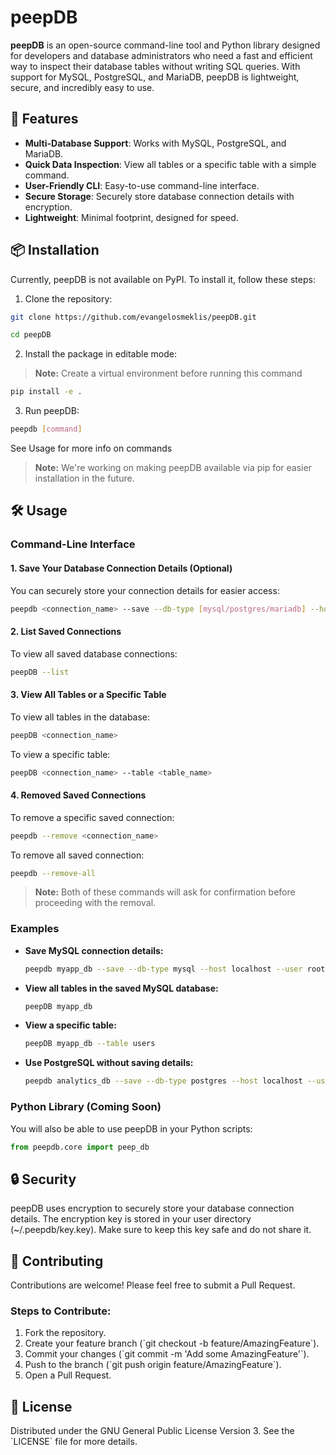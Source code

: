 
# peepDB

**peepDB** is an open-source command-line tool and Python library designed for developers and database administrators who need a fast and efficient way to inspect their database tables without writing SQL queries. With support for MySQL, PostgreSQL, and MariaDB, peepDB is lightweight, secure, and incredibly easy to use.

## 🚀 Features

- **Multi-Database Support**: Works with MySQL, PostgreSQL, and MariaDB.
- **Quick Data Inspection**: View all tables or a specific table with a simple command.
- **User-Friendly CLI**: Easy-to-use command-line interface.
- **Secure Storage**: Securely store database connection details with encryption.
- **Lightweight**: Minimal footprint, designed for speed.

## 📦 Installation

Currently, peepDB is not available on PyPI. To install it, follow these steps:

1. Clone the repository:
```bash
git clone https://github.com/evangelosmeklis/peepDB.git
```
```bash
cd peepDB
```

2. Install the package in editable mode:

> **Note:** Create a virtual environment before running this command

```bash 
pip install -e .
 ```

3. Run peepDB:

```bash 
peepdb [command] 
 ```
See Usage for more info on commands

> **Note:**  We're working on making peepDB available via pip for easier installation in the future.

## 🛠️ Usage

### Command-Line Interface

#### 1. Save Your Database Connection Details (Optional)

You can securely store your connection details for easier access:

```bash
peepdb <connection_name> --save --db-type [mysql/postgres/mariadb] --host <host> --user <user> --password <password> --database <database>
```

#### 2.  List Saved Connections

To view all saved database connections:

```bash
peepDB --list
```

#### 3. View All Tables or a Specific Table

To view all tables in the database:

```bash
peepDB <connection_name>
```

To view a specific table:

```bash
peepDB <connection_name> --table <table_name>
```

#### 4.  Removed Saved Connections

To remove a specific saved connection:

```bash
peepdb --remove <connection_name>
```
To remove all saved connection:

```bash
peepdb --remove-all
```
> **Note:** Both of these commands will ask for confirmation before proceeding with the removal.

### Examples

- **Save MySQL connection details:**

  ```bash
  peepdb myapp_db --save --db-type mysql --host localhost --user root --password mypassword --database myapp
  ```

- **View all tables in the saved MySQL database:**

  ```bash
  peepDB myapp_db
  ```

- **View a specific table:**

  ```bash
  peepDB myapp_db --table users
  ```

- **Use PostgreSQL without saving details:**

  ```bash
  peepdb analytics_db --save --db-type postgres --host localhost --user postgres --password mypassword --database analytics
  ```

### Python Library (Coming Soon)

You will also be able to use peepDB in your Python scripts:

```python
from peepdb.core import peep_db
```

## 🔒 Security

peepDB uses encryption to securely store your database connection details. The encryption key is stored in your user directory (~/.peepdb/key.key). Make sure to keep this key safe and do not share it.

## 🤝 Contributing

Contributions are welcome! Please feel free to submit a Pull Request.

### Steps to Contribute:

1. Fork the repository.
2. Create your feature branch (\`git checkout -b feature/AmazingFeature\`).
3. Commit your changes (\`git commit -m 'Add some AmazingFeature'\`).
4. Push to the branch (\`git push origin feature/AmazingFeature\`).
5. Open a Pull Request.

## 📜 License

Distributed under the GNU General Public License Version 3. See the \`LICENSE\` file for more details.

